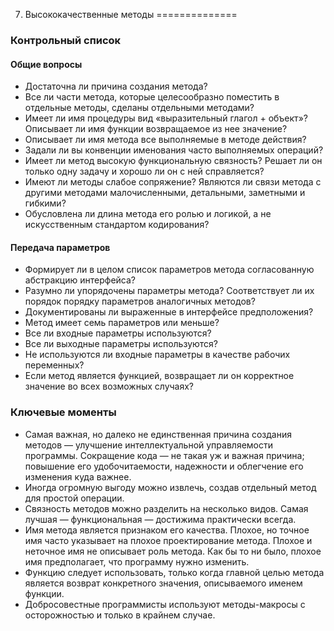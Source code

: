 7. Высококачественные методы
==============

### Контрольный список

#### Общие вопросы 

+ Достаточна ли причина создания метода? 
+ Все ли части метода, которые целесообразно поместить в отдельные методы, сделаны отдельными методами? 
+ Имеет  ли  имя  процедуры  вид  «выразительный  глагол + объект»?  Описывает  ли  имя  функции  возвращаемое  из нее  значение?
+ Описывает  ли  имя  метода  все  выполняемые  в  методе действия?
+ Задали  ли  вы  конвенции  именования  часто  выполняемых  операций?
+ Имеет  ли  метод  высокую  функциональную  связность?
Решает  ли  он  только  одну  задачу  и  хорошо  ли  он  с  ней  справляется?
+ Имеют  ли  методы  слабое  сопряжение?  Являются  ли  связи  метода  с  другими  методами  малочисленными,  детальными,  заметными  и  гибкими?
+ Обусловлена  ли  длина  метода  его  ролью  и  логикой,  а  не  искусственным стандартом  кодирования?

#### Передача  параметров

+ Формирует  ли  в  целом  список  параметров  метода  согласованную  абстракцию  интерфейса?
+ Разумно  ли  упорядочены  параметры  метода?  Соответствует  ли  их  порядок порядку  параметров  аналогичных  методов?
+ Документированы  ли  выраженные  в  интерфейсе  предположения?
+ Метод  имеет  семь  параметров  или  меньше?
+ Все  ли  входные  параметры  используются?
+ Все  ли  выходные  параметры  используются?
+ Не  используются  ли  входные  параметры  в  качестве  рабочих  переменных?
+ Если  метод  является  функцией,  возвращает  ли  он  корректное  значение  во всех  возможных  случаях?

### Ключевые моменты

+ Самая  важная,  но  далеко  не  единственная  причина  создания  методов  —  улучшение  интеллектуальной  управляемости  программы.  Сокращение  кода  —  не такая  уж  и  важная  причина;  повышение  его  удобочитаемости,  надежности  и облегчение  его  изменения  куда  важнее.
+ Иногда огромную выгоду можно извлечь, создав отдельный метод для простой операции.
+ Связность методов можно разделить на несколько видов. Самая лучшая — функциональная  —  достижима  практически  всегда.
+ Имя  метода  является  признаком  его  качества.  Плохое,  но  точное  имя  часто указывает  на  плохое  проектирование  метода.  Плохое  и  неточное  имя  не  описывает роль метода. Как бы то ни было, плохое имя предполагает, что программу нужно  изменить.
+ Функцию  следует  использовать,  только  когда  главной  целью  метода  является возврат  конкретного  значения,  описываемого  именем  функции.
+ Добросовестные программисты используют методы-макросы с осторожностью и  только  в  крайнем  случае.
